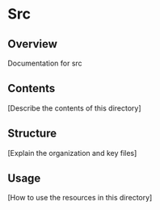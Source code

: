 # Src

## Overview

Documentation for src

## Contents

[Describe the contents of this directory]

## Structure

[Explain the organization and key files]

## Usage

[How to use the resources in this directory]
